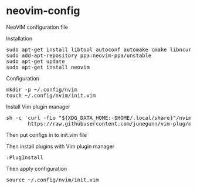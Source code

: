 # neovim-config
NeoVIM configuration file

<p>Installation</p>
<pre>
sudo apt-get install libtool autoconf automake cmake libncurses5-dev g++
sudo add-apt-repository ppa:neovim-ppa/unstable
sudo apt-get update
sudo apt-get install neovim
</pre>

<p>Configuration</p>

<pre>
mkdir -p ~/.config/nvim
touch ~/.config/nvim/init.vim
</pre>

<p>Install Vim plugin manager</p>

<pre>
sh -c 'curl -fLo "${XDG_DATA_HOME:-$HOME/.local/share}"/nvim/site/autoload/plug.vim --create-dirs \
       https://raw.githubusercontent.com/junegunn/vim-plug/master/plug.vim'
</pre>

<p>Then put configs in to init.vim file</p>

<p>Then install plugins with Vim plugin manager</p>

<pre>
:PlugInstall
</pre>

<p>Then apply configuration</p>

<pre>
source ~/.config/nvim/init.vim
</pre>

